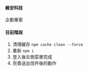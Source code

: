 #### 維安科技

企劃專案

#### 目前階段

1. 清理緩存 `npm cache clean --force`
2. 重新 `npm i`
3. 登入後左側菜單完成
4. 完善送出信件後的動作
